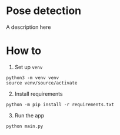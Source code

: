# Pose detection
A description here

# How to
1. Set up `venv`
```
python3 -m venv venv
source venv/source/activate
```

2. Install requirements
```
python -m pip install -r requirements.txt
```

3. Run the app
```
python main.py
```
